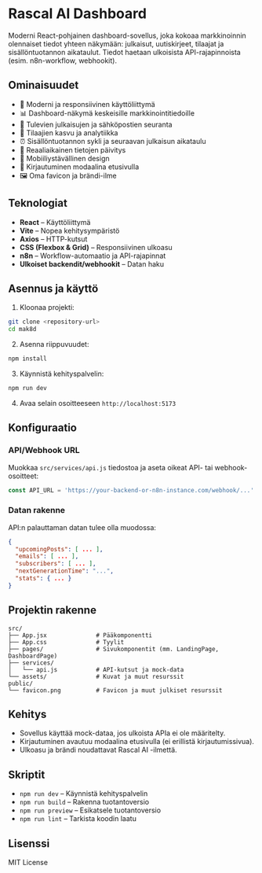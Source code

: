 # Rascal AI Dashboard

Moderni React-pohjainen dashboard-sovellus, joka kokoaa markkinoinnin olennaiset tiedot yhteen näkymään: julkaisut, uutiskirjeet, tilaajat ja sisällöntuotannon aikataulut. Tiedot haetaan ulkoisista API-rajapinnoista (esim. n8n-workflow, webhookit).

## Ominaisuudet

- 🎨 Moderni ja responsiivinen käyttöliittymä
- 📊 Dashboard-näkymä keskeisille markkinointitiedoille
- 📝 Tulevien julkaisujen ja sähköpostien seuranta
- 👥 Tilaajien kasvu ja analytiikka
- ⏰ Sisällöntuotannon sykli ja seuraavan julkaisun aikataulu
- 🔄 Reaaliaikainen tietojen päivitys
- 📱 Mobiiliystävällinen design
- 🔐 Kirjautuminen modaalina etusivulla
- 🖼️ Oma favicon ja brändi-ilme

## Teknologiat

- **React** – Käyttöliittymä
- **Vite** – Nopea kehitysympäristö
- **Axios** – HTTP-kutsut
- **CSS (Flexbox & Grid)** – Responsiivinen ulkoasu
- **n8n** – Workflow-automaatio ja API-rajapinnat
- **Ulkoiset backendit/webhookit** – Datan haku

## Asennus ja käyttö

1. Kloonaa projekti:
```bash
git clone <repository-url>
cd mak8d
```

2. Asenna riippuvuudet:
```bash
npm install
```

3. Käynnistä kehityspalvelin:
```bash
npm run dev
```

4. Avaa selain osoitteeseen `http://localhost:5173`

## Konfiguraatio

### API/Webhook URL

Muokkaa `src/services/api.js` tiedostoa ja aseta oikeat API- tai webhook-osoitteet:

```javascript
const API_URL = 'https://your-backend-or-n8n-instance.com/webhook/...' 
```

### Datan rakenne

API:n palauttaman datan tulee olla muodossa:

```json
{
  "upcomingPosts": [ ... ],
  "emails": [ ... ],
  "subscribers": [ ... ],
  "nextGenerationTime": "...",
  "stats": { ... }
}
```

## Projektin rakenne

```
src/
├── App.jsx              # Pääkomponentti
├── App.css              # Tyylit
├── pages/               # Sivukomponentit (mm. LandingPage, DashboardPage)
├── services/
│   └── api.js           # API-kutsut ja mock-data
└── assets/              # Kuvat ja muut resurssit
public/
└── favicon.png          # Favicon ja muut julkiset resurssit
```

## Kehitys

- Sovellus käyttää mock-dataa, jos ulkoista APIa ei ole määritelty.
- Kirjautuminen avautuu modaalina etusivulla (ei erillistä kirjautumissivua).
- Ulkoasu ja brändi noudattavat Rascal AI -ilmettä.

## Skriptit

- `npm run dev` – Käynnistä kehityspalvelin
- `npm run build` – Rakenna tuotantoversio
- `npm run preview` – Esikatsele tuotantoversio
- `npm run lint` – Tarkista koodin laatu

## Lisenssi

MIT License
